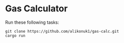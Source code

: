 # Gas Calculator

Run these following tasks:

```shell
git clone https://github.com/alikonuk1/gas-calc.git
cargo run
```